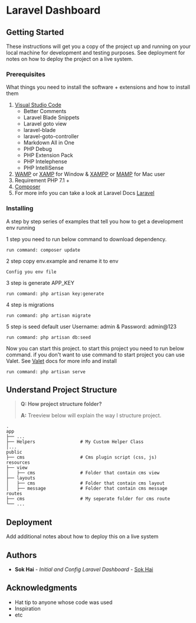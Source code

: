 # Laravel Dashboard

## Getting Started

These instructions will get you a copy of the project up and running on your local machine for development and testing purposes. See deployment for notes on how to deploy the project on a live system.

### Prerequisites

What things you need to install the software + extensions and how to install them


1. [Visual Studio Code](https://code.visualstudio.com)
    - Better Comments
    - Laravel Blade Snippets
    - Laravel goto view
    - laravel-blade
    - laravel-goto-controller
    - Markdown All in One
    - PHP Debug
    - PHP Extension Pack
    - PHP Intelephense
    - PHP IntelliSense
2. [WAMP](http://www.wampserver.com/en/) or [XAMP](https://www.apachefriends.org/index.html) for Window & [XAMPP](https://www.apachefriends.org/index.html) or [MAMP](https://www.mamp.info/en/) for Mac user
3. Requirement PHP 7.1 +
4. [Composer](https://getcomposer.org/)
5. For more info you can take a look at Laravel Docs [Laravel](https://laravel.com/docs/6.x)
### Installing

A step by step series of examples that tell you how to get a development env running

1 step you need to run below command to download dependency.

```
run command: composer update
```

2 step copy env.example and rename it to env

```
Config you env file
```
3 step is generate APP_KEY

```
run command: php artisan key:generate
```

4 step is migrations

```
run command: php artisan migrate
```

5 step is seed default user Username: admin & Password: admin@123

```
run command: php artisan db:seed
```

Now you can start this project. to start this project you need to run below command. if you don't want to use command to start project you can use Valet. See [Valet](https://laravel.com/docs/6.x/valet) docs for more info and install

```
run command: php artisan serve
```

## Understand Project Structure

> **Q: How project structure folder?**
>
> **A:** Treeview below will explain the way I structure project.

    .
    app
    ├── ...
    ├── Helpers                 # My Custom Helper Class
    │...
    public
    ├── cms                     # Cms plugin script (css, js)
    resources
    ├── view
    │   ├── cms                 # Folder that contain cms view
    ├── layouts
    │   ├── cms                 # Folder that contain cms layout
    │   ├── message             # Folder that contain cms message
    routes
    ├── cms                     # My seperate folder for cms route
    └── ...

## Deployment

Add additional notes about how to deploy this on a live system

## Authors

* **Sok Hai** - *Initial and Config Laravel Dashboard* - [Sok Hai](https://www.facebook.com/sokhaicambodia.1996)

## Acknowledgments

* Hat tip to anyone whose code was used
* Inspiration
* etc
